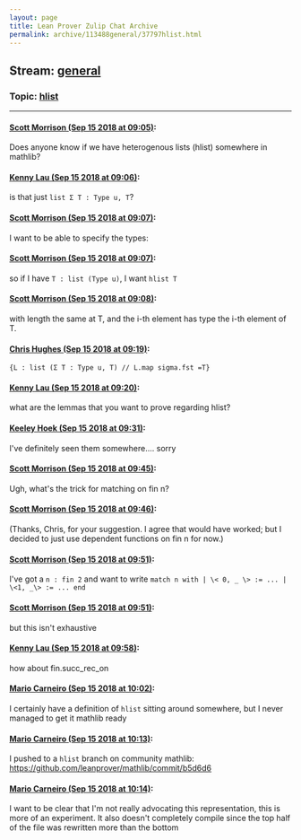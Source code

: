 ```yaml
---
layout: page
title: Lean Prover Zulip Chat Archive 
permalink: archive/113488general/37797hlist.html
---
```


## Stream: [general](index.html)
### Topic: [hlist](37797hlist.html)

---

#### [Scott Morrison (Sep 15 2018 at 09:05)](https://leanprover.zulipchat.com/#narrow/stream/113488-general/topic/hlist/near/134000255):
Does anyone know if we have heterogenous lists (hlist) somewhere in mathlib?

#### [Kenny Lau (Sep 15 2018 at 09:06)](https://leanprover.zulipchat.com/#narrow/stream/113488-general/topic/hlist/near/134000304):
is that just `list Σ T : Type u, T`?

#### [Scott Morrison (Sep 15 2018 at 09:07)](https://leanprover.zulipchat.com/#narrow/stream/113488-general/topic/hlist/near/134000319):
I want to be able to specify the types:

#### [Scott Morrison (Sep 15 2018 at 09:07)](https://leanprover.zulipchat.com/#narrow/stream/113488-general/topic/hlist/near/134000326):
so if I have `T : list (Type u)`, I want `hlist T`

#### [Scott Morrison (Sep 15 2018 at 09:08)](https://leanprover.zulipchat.com/#narrow/stream/113488-general/topic/hlist/near/134000365):
with length the same at T, and the i-th element has type the i-th element of T.

#### [Chris Hughes (Sep 15 2018 at 09:19)](https://leanprover.zulipchat.com/#narrow/stream/113488-general/topic/hlist/near/134000631):
`{L : list (Σ T : Type u, T) // L.map sigma.fst =T}`

#### [Kenny Lau (Sep 15 2018 at 09:20)](https://leanprover.zulipchat.com/#narrow/stream/113488-general/topic/hlist/near/134000679):
what are the lemmas that you want to prove regarding hlist?

#### [Keeley Hoek (Sep 15 2018 at 09:31)](https://leanprover.zulipchat.com/#narrow/stream/113488-general/topic/hlist/near/134000960):
I've definitely seen them somewhere.... sorry

#### [Scott Morrison (Sep 15 2018 at 09:45)](https://leanprover.zulipchat.com/#narrow/stream/113488-general/topic/hlist/near/134001356):
Ugh, what's the trick for matching on fin n?

#### [Scott Morrison (Sep 15 2018 at 09:46)](https://leanprover.zulipchat.com/#narrow/stream/113488-general/topic/hlist/near/134001405):
(Thanks, Chris, for your suggestion. I agree that would have worked; but I decided to just use dependent functions on fin n for now.)

#### [Scott Morrison (Sep 15 2018 at 09:51)](https://leanprover.zulipchat.com/#narrow/stream/113488-general/topic/hlist/near/134001572):
I've got a `n : fin 2` and want to write `match n with | \< 0, _ \> := ... | \<1, _\> := ... end`

#### [Scott Morrison (Sep 15 2018 at 09:51)](https://leanprover.zulipchat.com/#narrow/stream/113488-general/topic/hlist/near/134001573):
but this isn't exhaustive

#### [Kenny Lau (Sep 15 2018 at 09:58)](https://leanprover.zulipchat.com/#narrow/stream/113488-general/topic/hlist/near/134001808):
how about fin.succ_rec_on

#### [Mario Carneiro (Sep 15 2018 at 10:02)](https://leanprover.zulipchat.com/#narrow/stream/113488-general/topic/hlist/near/134001921):
I certainly have a definition of `hlist` sitting around somewhere, but I never managed to get it mathlib ready

#### [Mario Carneiro (Sep 15 2018 at 10:13)](https://leanprover.zulipchat.com/#narrow/stream/113488-general/topic/hlist/near/134002166):
I pushed to a `hlist` branch on community mathlib: https://github.com/leanprover/mathlib/commit/b5d6d6

#### [Mario Carneiro (Sep 15 2018 at 10:14)](https://leanprover.zulipchat.com/#narrow/stream/113488-general/topic/hlist/near/134002208):
I want to be clear that I'm not really advocating this representation, this is more of an experiment. It also doesn't completely compile since the top half of the file was rewritten more than the bottom

